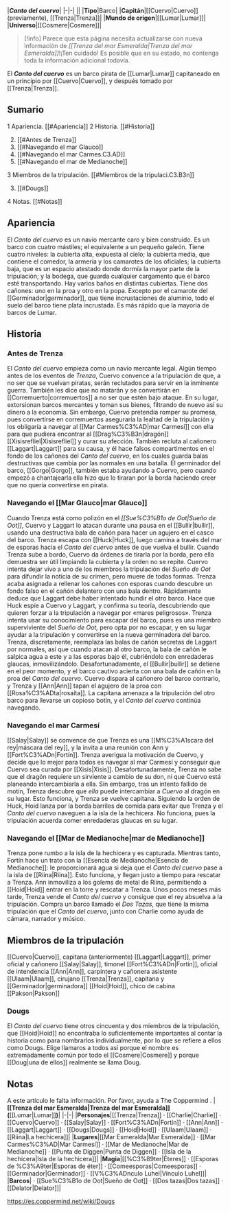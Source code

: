 


|***Canto del cuervo***|
|-|-|
||
|**Tipo**|Barco|
|**Capitán**|[[Cuervo\|Cuervo]] (previamente), [[Trenza\|Trenza]]|
|**Mundo de origen**|[[Lumar\|Lumar]]|
|**Universo**|[[Cosmere\|Cosmere]]|

> [!info] Parece que esta página necesita actualizarse con nueva información de *[[Trenza del mar Esmeralda\|Trenza del mar Esmeralda]]*!¡Ten cuidado! Es posible que en su estado, no contenga toda la información adicional todavía.

El ***Canto del cuervo*** es un barco pirata de [[Lumar\|Lumar]] capitaneado en un principio por [[Cuervo\|Cuervo]], y después tomado por [[Trenza\|Trenza]].

## Sumario

1 Apariencia. [[#Apariencia]] 
2 Historia. [[#Historia]] 

2. [[#Antes de Trenza]] 
2. [[#Navegando el mar Glauco]] 
2. [[#Navegando el mar Carmes.C3.AD]] 
2. [[#Navegando el mar de Medianoche]] 


3 Miembros de la tripulación. [[#Miembros de la tripulaci.C3.B3n]] 

3. [[#Dougs]] 


4 Notas. [[#Notas]] 


## Apariencia
El *Canto del cuervo* es un navío mercante caro y bien construido. Es un barco con cuatro mástiles; el equivalente a un pequeño galeón. Tiene cuatro niveles: la cubierta alta, expuesta al cielo; la cubierta media, que contiene el comedor, la armería y los camarotes de los oficiales; la cubierta baja, que es un espacio atestado donde dormía la mayor parte de la tripulación; y la bodega, que guarda cualquier cargamento que el barco esté transportando. Hay varios baños en distintas cubiertas. Tiene dos cañones: uno en la proa y otro en la popa. Excepto por el camarote del [[Germinador\|germinador]], que tiene incrustaciones de aluminio, todo el suelo del barco tiene plata incrustada. Es más rápido que la mayoría de barcos de Lumar.

## Historia
### Antes de Trenza
El *Canto del cuervo* empieza como un navío mercante legal. Algún tiempo antes de los eventos de *Trenza*, Cuervo convence a la tripulación de que, a no ser que se vuelvan piratas, serán reclutados para servir en la inminente guerra. También les dice que no matarán y se convertirán en [[Corremuerto\|corremuertos]] a no ser que estén bajo ataque. En su lugar, extorsionan barcos mercantes y toman sus bienes, filtrando de nuevo así su dinero a la economía. Sin embargo, Cuervo pretendía romper su promesa, pues convertirse en corremuertos aseguraría la lealtad de la tripulación y los obligaría a navegar al [[Mar Carmes%C3%AD\|mar Carmesí]] con ella para que pudiera encontrar al [[Drag%C3%B3n\|dragón]] [[Xisisrefliel\|Xisisrefliel]] y curar su afección. También recluta al cañonero [[Laggart\|Laggart]] para su causa, y él hace falsos compartimentos en el fondo de los cañones del *Canto del cuervo*, en los cuales guarda balas destructivas que cambia por las normales en una batalla. El germinador del barco, [[Gorgo\|Gorgo]], también estaba ayudando a Cuervo, pero cuando empezó a chantajearla ella hizo que lo tiraran por la borda haciendo creer que no quería convertirse en pirata.

### Navegando el [[Mar Glauco\|mar Glauco]]
Cuando Trenza está como polizón en el *[[Sue%C3%B1o de Oot\|Sueño de Oot]]*, Cuervo y Laggart lo atacan durante una pausa en el [[Bullir\|bullir]], usando una destructiva bala de cañón para hacer un agujero en el casco del barco. Trenza escapa con [[Huck\|Huck]], luego camina a través del mar de esporas hacia el *Canto del cuervo* antes de que vuelva el bullir. Cuando Trenza sube a bordo, Cuervo da órdenes de tirarla por la borda, pero ella demuestra ser útil limpiando la cubierta y la orden no se repite. Cuervo intenta dejar vivo a uno de los miembros la tripulación del *Sueño de Oot* para difundir la noticia de su crimen, pero muere de todas formas.
Trenza acaba asignada a rellenar los cañones con esporas cuando descubre un fondo falso en el cañón delantero con una bala dentro. Rápidamente deduce que Laggart debe haber intentado hundir el otro barco. Hace que Huck espíe a Cuervo y Laggart, y confirma su teoría, descubriendo que quieren forzar a la tripulación a navegar por «mares peligrosos». Trenza intenta usar su conocimiento para escapar del barco, pues es una miembro superviviente del *Sueño de Oot,* pero opta por no escapar, y en su lugar ayudar a la tripulación y convertirse en la nueva germinadora del barco.
Trenza, discretamente, reemplaza las balas de cañón secretas de Laggart por normales, así que cuando atacan al otro barco, la bala de cañón le salpica agua a este y a las esporas bajo él, cubriéndolo con enredaderas glaucas, inmovilizándolo. Desafortunadamente, el [[Bullir\|bullir]] se detiene en el peor momento, y el barco cautivo acierta con una bala de cañón en la proa del *Canto del cuervo*. Cuervo dispara al cañonero del barco contrario, y Trenza y [[Ann\|Ann]] tapan el agujero de la proa con [[Rosa%C3%ADta\|rosaíta]]. La capitana amenaza a la tripulación del otro barco para llevarse un copioso botín, y el *Canto del cuervo* continúa navegando.

### Navegando el mar Carmesí
 
[[Salay\|Salay]] se convence de que Trenza es una [[M%C3%A1scara del rey\|máscara del rey]], y la invita a una reunión con Ann y [[Fort%C3%ADn\|Fortín]]. Trenza averigua la motivación de Cuervo, y decide que lo mejor para todos es navegar al mar Carmesí y conseguir que Cuervo sea curada por [[Xisis\|Xisis]]. Desafortunadamente, Trenza no sabe que el dragón requiere un sirviente a cambio de su don, ni que Cuervo está planeando intercambiarla a ella. Sin embargo, tras un intento fallido de motín, Trenza descubre que *ella* puede intercambiar a *Cuervo* al dragón en su lugar. Esto funciona, y Trenza se vuelve capitana.
Siguiendo la orden de Huck, Hoid lanza por la borda barriles de comida para evitar que Trenza y el *Canto del cuervo* naveguen a la isla de la hechicera. No funciona, pues la tripulación acuerda comer enredaderas glaucas en su lugar.

### Navegando el [[Mar de Medianoche\|mar de Medianoche]]
Trenza pone rumbo a la isla de la hechicera y es capturada. Mientras tanto, Fortín hace un trato con la [[Esencia de Medianoche\|Esencia de Medianoche]]: le proporcionará agua si deja que el *Canto del cuervo* pase a la isla de [[Riina\|Riina]]. Esto funciona, y llegan justo a tiempo para rescatar a Trenza. Ann inmoviliza a los golems de metal de Riina, permitiendo a [[Hoid\|Hoid]] entrar en la torre y rescatar a Trenza. 
Unos pocos meses más tarde, Trenza vende el *Canto del cuervo* y consigue que el rey absuelva a la tripulación. Compra un barco llamado el *Dos Tazas*, que tiene la misma tripulación que el *Canto del cuervo*, junto con Charlie como ayuda de cámara, narrador y músico.

## Miembros de la tripulación

[[Cuervo\|Cuervo]], capitana (anteriormente)
[[Laggart\|Laggart]], primer oficial y cañonero
[[Salay\|Salay]], timonel
[[Fort%C3%ADn\|Fortín]], oficial de intendencia
[[Ann\|Ann]], carpintera y cañonera asistente
[[Ulaam\|Ulaam]], cirujano
[[Trenza\|Trenza]], capitana y [[Germinador\|germinadora]]
[[Hoid\|Hoid]], chico de cabina
[[Pakson\|Pakson]]

### Dougs
El *Canto del cuervo* tiene otros cincuenta y dos miembros de la tripulación, que [[Hoid\|Hoid]] no encontraba lo suficientemente importantes al contar la historia como para nombrarlos individualmente, por lo que se refiere a ellos como Dougs. Elige llamaros a todos así porque el nombre es extremadamente común por todo el [[Cosmere\|Cosmere]] y porque [[Doug\|una de ellos]] realmente se llama Doug.

## Notas

A este artículo le falta información. Por favor, ayuda a The Coppermind .
|**[[Trenza del mar Esmeralda\|Trenza del mar Esmeralda]] (**[[Lumar\|Lumar]]**)**|
|-|-|
|**Personajes**|[[Trenza\|Trenza]] · [[Charlie\|Charlie]] · [[Cuervo\|Cuervo]] · [[Salay\|Salay]] · [[Fort%C3%ADn\|Fortín]] · [[Ann\|Ann]] · [[Laggart\|Laggart]] · [[Dougs\|Dougs]] · [[Hoid\|Hoid]] · [[Ulaam\|Ulaam]] · [[Riina\|La hechicera]]|
|**Lugares**|[[Mar Esmeralda\|Mar Esmeralda]] · [[Mar Carmes%C3%AD\|Mar Carmesí]] · [[Mar de Medianoche\|Mar de Medianoche]] · [[Punta de Diggen\|Punta de Diggen]] · [[Isla de la hechicera\|Isla de la hechicera]]|
|**Magia**|[[%C3%89ter\|Éteres]] · [[Esporas de %C3%A9ter\|Esporas de éter]] · [[Comeesporas\|Comeesporas]] · [[Germinador\|Germinador]] · [[V%C3%ADnculo Luhel\|Vínculo Luhel]]|
|**Barcos**| · [[Sue%C3%B1o de Oot\|Sueño de Oot]] · [[Dos tazas\|Dos tazas]] · [[Delator\|Delator]]|



https://es.coppermind.net/wiki/Dougs